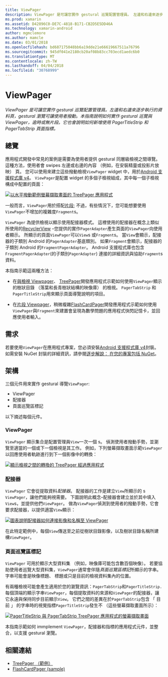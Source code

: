 ```yaml
---
title: ViewPager
description: ViewPager 是可讓您實作 gestural 巡覽配置管理員。 左邊和右邊來逐步執行的資料頁，gestural 瀏覽可讓使用者撥動。 本指南說明如何實作 gestural 巡覽與 ViewPager，逾時或無片段。 它也會說明如何新增使用 PagerTitleStrip 和 PagerTabStrip 頁面指標。
ms.prod: xamarin
ms.assetid: D42896C0-DE7C-4818-B171-CB2D5E5DD46A
ms.technology: xamarin-android
author: mgmclemore
ms.author: mamcle
ms.date: 03/01/2018
ms.openlocfilehash: bd687175048bb6a19dde21e66619667511a76796
ms.sourcegitcommit: 945df041e2180cb20af08b83cc703ecd1aedc6b0
ms.translationtype: MT
ms.contentlocale: zh-TW
ms.lasthandoff: 04/04/2018
ms.locfileid: "30768999"
---
```

# <a name="viewpager"></a>ViewPager

_ViewPager 是可讓您實作 gestural 巡覽配置管理員。左邊和右邊來逐步執行的資料頁，gestural 瀏覽可讓使用者撥動。本指南說明如何實作 gestural 巡覽與 ViewPager，逾時或無片段。它也會說明如何新增使用 PagerTitleStrip 和 PagerTabStrip 頁面指標。_

 
## <a name="overview"></a>總覽

應用程式開發中常見的案例是需要為使用者提供 gestural 同層級檢視之間導覽。 這種方法，使用者會 swipes 左邊或右邊的內容 （例如，在安裝精靈或投影片放映） 頁。 您可以使用來建立這些撥動檢視`ViewPager` widget 中，用於[Android 支援程式庫 v4](https://www.nuget.org/packages/Xamarin.Android.Support.v4/)。 `ViewPager`是配置 widget 的多個子檢視組成，其中每一個子檢視構成中配置的頁面： 

[![以水平撥動範例螢幕擷取畫面的 TreePager 應用程式](images/01-intro-sml.png)](images/01-intro.png#lightbox)

一般而言，`ViewPager`用於搭配[片段](https://developer.xamarin.com/guides/android/platform_features/fragments/); 不過，有些情況下，您可能想要使用`ViewPager`不增加的複雜度`Fragment`s。

`ViewPager` 為提供檢視以顯示使用配接器模式。 這裡使用的配接器在概念上類似所使用的[RecyclerView](~/android/user-interface/layouts/recycler-view/index.md) &ndash;您提供的實作`PagerAdapter`產生頁面的`ViewPager`向使用者顯示。 所顯示的頁面`ViewPager`可以`View`s 或`Fragment`s。 當`View`會顯示，配接器的子類別 Android 的`PagerAdapter`基底類別。 如果`Fragment`會顯示，配接器的子類別 Android 的`FragmentPagerAdapter`。 Android 支援程式庫也包含`FragmentPagerAdapter`(的子類別`PagerAdapter`) 連接的詳細資訊與協助`Fragment`s 資料。 

本指南示範這兩種方法： 

-   在[與檢視 Viewpager](~/android/user-interface/controls/view-pager/viewpager-and-views.md)、 [TreePager](https://developer.xamarin.com/samples/monodroid/UserInterface/TreePager/)開發應用程式示範如何使用`ViewPager`顯示的樹狀目錄 （落葉和長青樹狀結構的映像庫） 的檢視。 
    `PagerTabStrip`  和`PagerTitleStrip`用來顯示頁面導覽說明的項目。

-   在[片段 Viewpager](~/android/user-interface/controls/view-pager/viewpager-and-fragments.md)，稍微複雜[FlashCardPager](https://developer.xamarin.com/samples/monodroid/UserInterface/TreePager/)開發應用程式示範如何使用`ViewPager`與`Fragment`來建置會呈現為數學問題的應用程式快閃記憶卡，並回應使用者輸入。 


## <a name="requirements"></a>需求

若要使用`ViewPager`在應用程式專案，您必須安裝[Android 支援程式庫 v4](https://www.nuget.org/packages/Xamarin.Android.Support.v4/)封裝。 如需安裝 NuGet 封裝的詳細資訊，請參閱[逐步解說： 在您的專案包括 NuGet](https://docs.microsoft.com/visualstudio/mac/nuget-walkthrough)。 

 
## <a name="architecture"></a>架構

三個元件用來實作 gestural 導覽`ViewPager`:

-   ViewPager
-   配接器
-   頁面巡覽區標記

以下摘述每個元件。



### <a name="viewpager"></a>ViewPager

`ViewPager` 顯示集合是配置管理員`View`一次一個 s。 偵測使用者撥動手勢，並瀏覽至適當的一個或下一個檢視是其工作。 例如，下列螢幕擷取畫面示範`ViewPager`以回應使用者軌跡進行到下一個影像中的轉換： 

[![顯示檢視之間的轉換的 TreePager 經過應用程式](images/02-transition-sml.png)](images/02-transition.png#lightbox)


### <a name="adapter"></a>配接器

`ViewPager` 它會從提取資料*配接器*。 配接器的工作是建立`View`所顯示的 s `ViewPager`，讓他們能夠視需要。 下圖說明此概念&ndash;配接器會建立並於其中填入`View`s，並提供他們`ViewPager`。 做為`ViewPager`偵測到使用者的撥動手勢，它會要求配接器，以提供適當`View`顯示： 

[![圖表說明配接器如何連接影像和名稱至 ViewPager](images/03-adapter-sml.png)](images/03-adapter.png#lightbox)

在此特定範例中，每個`View`傳送至之前從樹狀目錄影像，以及樹狀目錄名稱所建構`ViewPager`。 



### <a name="pager-indicator"></a>頁面巡覽區標記

`ViewPager` 可用於顯示大型資料集 （例如，映像庫可能包含數百個映像）。 若要協助使用者巡覽大型資料集，`ViewPager`通常會伴隨*頁面巡覽區標記*所顯示的字串。 字串可能會是映像標題、 標題或只是目前的檢視資料集內的位置。 

有兩種檢視可能會產生適用於您的瀏覽資訊：`PagerTabStrip`和`PagerTitleStrip.`每個頂端的顯示字串`ViewPager`，每個提取資料的來源和`ViewPager`的配接器，讓它永遠與保持同步目前顯示`View`。 它們之間的差異在於`PagerTabStrip`包含 「 目前 」 的字串時的視覺指標`PagerTitleStrip`發生不 （這些螢幕擷取畫面所示）： 

[![PagerTitleStrip 與 PagerTabStrip TreePager 應用程式的螢幕擷取畫面](images/04-comparison-sml.png)](images/04-comparison.png#lightbox)

本指南示範如何 immplement `ViewPager`，配接器和指標的應用程式元件，並整合，以支援 gestural 瀏覽。 



## <a name="related-links"></a>相關連結

- [TreePager （範例）](https://developer.xamarin.com/samples/monodroid/UserInterface/TreePager)
- [FlashCardPager (sample)](https://developer.xamarin.com/samples/monodroid/UserInterface/FlashCardPager)
